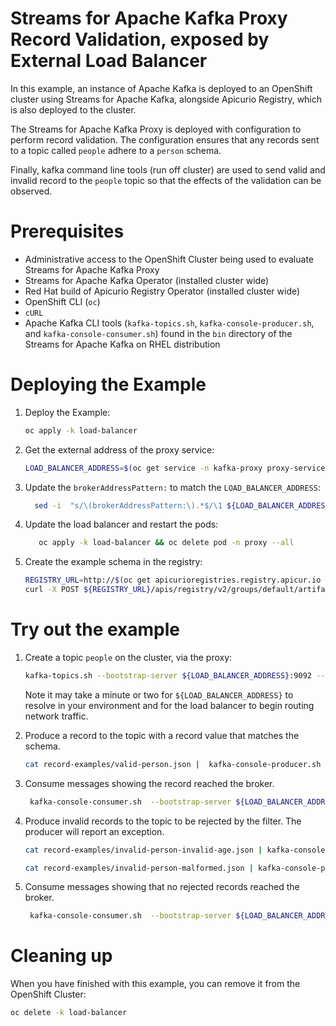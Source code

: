# Streams for Apache Kafka Proxy Record Validation, exposed by External Load Balancer

In this example, an instance of Apache Kafka is deployed to an OpenShift cluster using Streams for Apache Kafka, alongside Apicurio Registry, which is also deployed to the cluster.

The Streams for Apache Kafka Proxy is deployed with configuration to perform record validation.  The configuration ensures that
any records sent to a topic called `people` adhere to a `person` schema.

Finally, kafka command line tools (run off cluster) are used to send valid and invalid record to the `people` topic
so that the effects of the validation can be observed.

# Prerequisites

* Administrative access to the OpenShift Cluster being used to evaluate Streams for Apache Kafka Proxy
* Streams for Apache Kafka Operator (installed cluster wide)
* Red Hat build of Apicurio Registry Operator (installed cluster wide)
* OpenShift CLI (`oc`)
* `cURL`
* Apache Kafka CLI tools (`kafka-topics.sh`, `kafka-console-producer.sh`, and `kafka-console-consumer.sh`) found in the `bin` directory of the Streams for Apache Kafka on RHEL distribution

# Deploying the Example

1. Deploy the Example:
   ```sh
   oc apply -k load-balancer
   ```
2. Get the external address of the proxy service:
   ```sh
   LOAD_BALANCER_ADDRESS=$(oc get service -n kafka-proxy proxy-service --template='{{(index .status.loadBalancer.ingress 0).hostname}}')
   ```
3. Update the `brokerAddressPattern:` to match the `LOAD_BALANCER_ADDRESS`:
   ```sh
     sed -i  "s/\(brokerAddressPattern:\).*$/\1 ${LOAD_BALANCER_ADDRESS}/" load-balancer/proxy/proxy-config.yaml
   ```
4. Update the load balancer and restart the pods:
   ```sh
      oc apply -k load-balancer && oc delete pod -n proxy --all
   ```

5. Create the example schema in the registry:

   ```sh
   REGISTRY_URL=http://$(oc get apicurioregistries.registry.apicur.io -n schema-registry registry --template='{{.status.info.host}}')
   curl -X POST ${REGISTRY_URL}/apis/registry/v2/groups/default/artifacts -H "Content-Type: application/json; artifactType=JSON" -H "X-Registry-ArtifactId: Person" --data @schemas/person.schema.json
   ```

# Try out the example

1. Create a topic `people` on the cluster, via the proxy:
   ```sh
   kafka-topics.sh --bootstrap-server ${LOAD_BALANCER_ADDRESS}:9092 --create -topic people
   ```
   Note it may take a minute or two for `${LOAD_BALANCER_ADDRESS}` to resolve in your environment and for the load balancer to begin routing
   network traffic.

2. Produce a record to the topic with a record value that matches the schema.
   ```sh
   cat record-examples/valid-person.json |  kafka-console-producer.sh --bootstrap-server ${LOAD_BALANCER_ADDRESS}:9092 --topic people --sync
   ```
3. Consume messages showing the record reached the broker.
   ```sh
    kafka-console-consumer.sh  --bootstrap-server ${LOAD_BALANCER_ADDRESS}:9092 --topic people --from-beginning --timeout-ms 10000
   ```   
4. Produce invalid records to the topic to be rejected by the filter.  The producer will report an exception.
   ```sh
   cat record-examples/invalid-person-invalid-age.json | kafka-console-producer.sh --bootstrap-server ${LOAD_BALANCER_ADDRESS}:9092 --topic people --sync
   ```

   ```sh
   cat record-examples/invalid-person-malformed.json | kafka-console-producer.sh --bootstrap-server ${LOAD_BALANCER_ADDRESS}:9092 --topic people --sync
   ```

5. Consume messages showing that no rejected records reached the broker.
   ```sh
    kafka-console-consumer.sh  --bootstrap-server ${LOAD_BALANCER_ADDRESS}:9092 --topic people --from-beginning --timeout-ms 10000
   ```   

# Cleaning up

When you have finished with this example, you can remove it from the OpenShift Cluster:

```sh
oc delete -k load-balancer
```

